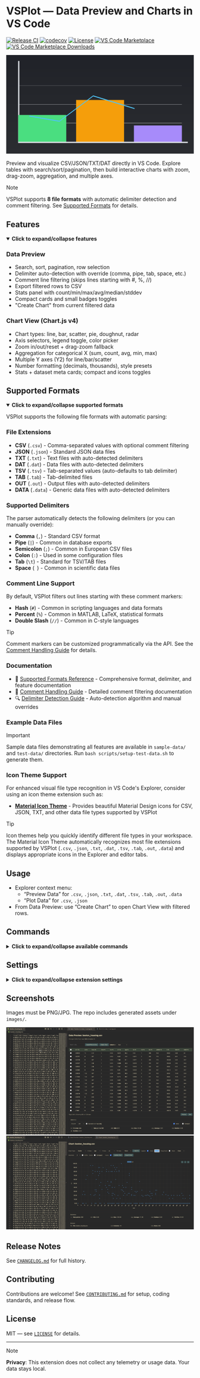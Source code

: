 # VSPlot — Data Preview and Charts in VS Code

[![Release CI](https://img.shields.io/github/actions/workflow/status/Anselmoo/vsplot/release.yml?branch=main&logo=github&label=CI)](https://github.com/Anselmoo/vsplot/actions/workflows/release.yml)
[![codecov](https://img.shields.io/codecov/c/github/Anselmoo/vsplot?logo=codecov)](https://codecov.io/gh/Anselmoo/vsplot)
[![License](https://img.shields.io/github/license/Anselmoo/vsplot)](LICENSE)
[![VS Code Marketplace](https://img.shields.io/visual-studio-marketplace/v/Anselmoo.vsplot?logo=visualstudiocode&label=VS%20Code%20Marketplace)](https://marketplace.visualstudio.com/items?itemName=Anselmoo.vsplot)
[![VS Code Marketplace Downloads](https://img.shields.io/visual-studio-marketplace/d/Anselmoo.vsplot?logo=visualstudiocode)](https://marketplace.visualstudio.com/items?itemName=Anselmoo.vsplot)

![VSPlot Banner](images/banner-1200x630.png)

Preview and visualize CSV/JSON/TXT/DAT directly in VS Code. Explore tables with search/sort/pagination, then build interactive charts with zoom, drag-zoom, aggregation, and multiple axes.

> [!NOTE]
> VSPlot supports **8 file formats** with automatic delimiter detection and comment filtering. See [Supported Formats](#supported-formats) for details.

## Features

<details open>
<summary><b>Click to expand/collapse features</b></summary>

### Data Preview
- Search, sort, pagination, row selection
- Delimiter auto-detection with override (comma, pipe, tab, space, etc.)
- Comment line filtering (skips lines starting with #, %, //)
- Export filtered rows to CSV
- Stats panel with count/min/max/avg/median/stddev
- Compact cards and small badges toggles
- "Create Chart" from current filtered data

### Chart View (Chart.js v4)
- Chart types: line, bar, scatter, pie, doughnut, radar
- Axis selectors, legend toggle, color picker
- Zoom in/out/reset + drag-zoom fallback
- Aggregation for categorical X (sum, count, avg, min, max)
- Multiple Y axes (Y2) for line/bar/scatter
- Number formatting (decimals, thousands), style presets
- Stats + dataset meta cards; compact and icons toggles

</details>

## Supported Formats

<details open>
<summary><b>Click to expand/collapse supported formats</b></summary>

VSPlot supports the following file formats with automatic parsing:

### File Extensions
- **CSV** (`.csv`) - Comma-separated values with optional comment filtering
- **JSON** (`.json`) - Standard JSON data files
- **TXT** (`.txt`) - Text files with auto-detected delimiters
- **DAT** (`.dat`) - Data files with auto-detected delimiters
- **TSV** (`.tsv`) - Tab-separated values (auto-defaults to tab delimiter)
- **TAB** (`.tab`) - Tab-delimited files
- **OUT** (`.out`) - Output files with auto-detected delimiters
- **DATA** (`.data`) - Generic data files with auto-detected delimiters

### Supported Delimiters
The parser automatically detects the following delimiters (or you can manually override):
- **Comma** (`,`) - Standard CSV format
- **Pipe** (`|`) - Common in database exports
- **Semicolon** (`;`) - Common in European CSV files
- **Colon** (`:`) - Used in some configuration files
- **Tab** (`\t`) - Standard for TSV/TAB files
- **Space** (` `) - Common in scientific data files

### Comment Line Support
By default, VSPlot filters out lines starting with these comment markers:
- **Hash** (`#`) - Common in scripting languages and data formats
- **Percent** (`%`) - Common in MATLAB, LaTeX, statistical formats
- **Double Slash** (`//`) - Common in C-style languages

> [!TIP]
> Comment markers can be customized programmatically via the API. See the [Comment Handling Guide](docs/COMMENT_HANDLING.md) for details.

### Documentation
- 📖 [Supported Formats Reference](docs/SUPPORTED_FORMATS.md) - Comprehensive format, delimiter, and feature documentation
- 💬 [Comment Handling Guide](docs/COMMENT_HANDLING.md) - Detailed comment filtering documentation
- 🔍 [Delimiter Detection Guide](docs/DELIMITER_DETECTION.md) - Auto-detection algorithm and manual overrides

### Example Data Files
> [!IMPORTANT]
> Sample data files demonstrating all features are available in `sample-data/` and `test-data/` directories. Run `bash scripts/setup-test-data.sh` to generate them.

### Icon Theme Support
For enhanced visual file type recognition in VS Code's Explorer, consider using an icon theme extension such as:
- [**Material Icon Theme**](https://marketplace.visualstudio.com/items?itemName=PKief.material-icon-theme) - Provides beautiful Material Design icons for CSV, JSON, TXT, and other data file types supported by VSPlot

> [!TIP]
> Icon themes help you quickly identify different file types in your workspace. The Material Icon Theme automatically recognizes most file extensions supported by VSPlot (`.csv`, `.json`, `.txt`, `.dat`, `.tsv`, `.tab`, `.out`, `.data`) and displays appropriate icons in the Explorer and editor tabs.

</details>

## Usage

- Explorer context menu:
  - “Preview Data” for `.csv`, `.json`, `.txt`, `.dat`, `.tsv`, `.tab`, `.out`, `.data`
  - “Plot Data” for `.csv`, `.json`
- From Data Preview: use “Create Chart” to open Chart View with filtered rows.

## Commands

<details>
<summary><b>Click to expand/collapse available commands</b></summary>

| Command | Description |
|---------|-------------|
| `vsplot.previewData` | Preview Data in table view |
| `vsplot.plotData` | Plot Data in chart view |
| `vsplot.openDataViewer` | Open Data Viewer |

</details>

## Settings

<details>
<summary><b>Click to expand/collapse extension settings</b></summary>

| Setting | Type | Default | Description |
|---------|------|---------|-------------|
| `vsplot.defaultChartType` | `string` | `line` | Default chart type (line, bar, scatter, pie) |
| `vsplot.rowsPerPage` | `number` | `150` | Number of rows to display per page |
| `vsplot.defaultStylePreset` | `string` | `clean` | Default chart style (clean, soft, vibrant) |
| `vsplot.defaultDecimals` | `number` | `2` | Number of decimal places (0, 1, or 2) |
| `vsplot.useThousands` | `boolean` | `false` | Use thousands separator in numbers |
| `vsplot.compactStatsCards` | `boolean` | `false` | Use compact layout for statistics cards |
| `vsplot.showStatsIcons` | `boolean` | `true` | Show icons in statistics display |

</details>

## Screenshots

Images must be PNG/JPG. The repo includes generated assets under `images/`.

![Data Preview screenshot](images/screenshot-data-preview.png)
![Chart View screenshot](images/screenshot-chart-view.png)

## Release Notes

See [`CHANGELOG.md`](CHANGELOG.md) for full history.

## Contributing

Contributions are welcome! See [`CONTRIBUTING.md`](CONTRIBUTING.md) for setup, coding standards, and release flow.

## License

MIT — see [`LICENSE`](LICENSE) for details.

---

> [!NOTE]
> **Privacy**: This extension does not collect any telemetry or usage data. Your data stays local.
